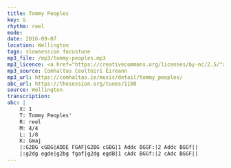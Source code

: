 ```yaml
---
title: Tommy Peoples
key: G
rhythm: reel
mode: 
date: 2016-09-07
location: Wellington
tags: slowsession focustune
mp3_file: /mp3/tommy-peoples.mp3
mp3_licence: <a href="https://creativecommons.org/licenses/by-nc/2.5/">CC-BY-NC-2.5</a>
mp3_source: Comhaltas Ceoltóirí Éireann
mp3_url: https://comhaltas.ie/music/detail/tommy_peoples/
abc_url: https://thesession.org/tunes/1100
source: Wellington
transcription:
abc: |
    X: 1
    T: Tommy Peoples'
    R: reel
    M: 4/4
    L: 1/8
    K: Gmaj
    |:G2BG cGBG|ADDE FGAF|G2BG cGBG|1 Addc BGGF:|2 Addc BGGf||
    |:g2dg egde|g2bg fgaf|g2dg egdB|1 cAdc BGGf:|2 cAdc BGGF||    
---
```


